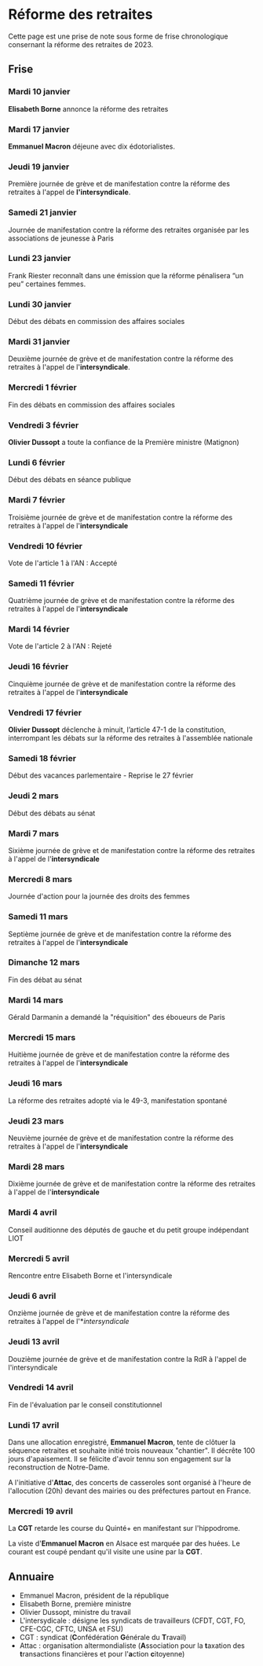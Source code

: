 # Réforme des retraites

Cette page est une prise de note sous forme de frise chronologique consernant la réforme des retraites de 2023.

## Frise

### Mardi 10 janvier

**Elisabeth Borne** annonce la réforme des retraites

### Mardi 17 janvier

**Emmanuel Macron** déjeune avec dix édotorialistes. 

### Jeudi 19 janvier

Première journée de grève et de manifestation contre la réforme des retraites à l'appel de **l'intersyndicale**.

### Samedi 21 janvier

Journée de manifestation contre la réforme des retraites organisée par les associations de jeunesse à Paris

### Lundi 23 janvier

Frank Riester reconnaît dans une émission que la réforme pénalisera “un peu” certaines femmes.

### Lundi 30 janvier

Début des débats en commission des affaires sociales

### Mardi 31 janvier

Deuxième journée de grève et de manifestation contre la réforme des retraites à l'appel de l'**intersyndicale**.

### Mercredi 1 février

Fin des débats en commission des affaires sociales

### Vendredi 3 février

**Olivier Dussopt** a toute la confiance de la Première ministre (Matignon)

### Lundi 6 février

Début des débats en séance publique

### Mardi 7 février

Troisième journée de grève et de manifestation contre la réforme des retraites à l'appel de l'**intersyndicale**

### Vendredi 10 février

Vote de l'article 1 à l'AN : Accepté

### Samedi 11 février

Quatrième journée de grève et de manifestation contre la réforme des retraites à l'appel de l'**intersyndicale**

### Mardi 14 février

Vote de l'article 2 à l'AN : Rejeté

### Jeudi 16 février

Cinquième journée de grève et de manifestation contre la réforme des retraites à l'appel de l'**intersyndicale**

### Vendredi 17 février

**Olivier Dussopt** déclenche à minuit, l’article 47-1 de la constitution, interrompant les débats sur la réforme des retraites à l'assemblée nationale

### Samedi 18 février

Début des vacances parlementaire - Reprise le 27 février

### Jeudi 2 mars

Début des débats au sénat

### Mardi 7 mars

Sixième journée de grève et de manifestation contre la réforme des retraites à l'appel de l'**intersyndicale**

### Mercredi 8 mars

Journée d'action pour la journée des droits des femmes

### Samedi 11 mars

Septième journée de grève et de manifestation contre la réforme des retraites à l'appel de l'**intersyndicale**

### Dimanche 12 mars

Fin des débat au sénat

### Mardi 14 mars

Gérald Darmanin a demandé la "réquisition" des éboueurs de Paris

### Mercredi 15 mars

Huitième journée de grève et de manifestation contre la réforme des retraites à l'appel de l'**intersyndicale**

### Jeudi 16 mars

La réforme des retraites adopté via le 49-3, manifestation spontané

### Jeudi 23 mars

Neuvième journée de grève et de manifestation contre la réforme des retraites à l'appel de l'**intersyndicale**

### Mardi 28 mars

Dixième journée de grève et de manifestation contre la réforme des retraites à l'appel de l'**intersyndicale**

### Mardi 4 avril

Conseil auditionne des députés de gauche et du petit groupe indépendant LIOT

### Mercredi 5 avril

Rencontre entre Elisabeth Borne et l'intersyndicale

### Jeudi 6 avril

Onzième journée de grève et de manifestation contre la réforme des retraites à l'appel de l'**intersyndicale*

### Jeudi 13 avril

Douzième journée de grève et de manifestation contre la RdR à l'appel de l'intersyndicale

### Vendredi 14 avril

Fin de l'évaluation par le conseil constitutionnel

### Lundi 17 avril

Dans une allocation enregistré, **Emmanuel Macron**, tente de clôtuer la séquence retraites et souhaite initié trois nouveaux "chantier". 
Il décrête 100 jours d'apaisement.
Il se félicite d'avoir tennu son engagement sur la reconstruction de Notre-Dame.

A l'initiative d'**Attac**, des concerts de casseroles sont organisé à l'heure de l'allocution (20h) devant des mairies ou des préfectures partout en France.

### Mercredi 19 avril

La **CGT** retarde les course du Quinté+ en manifestant sur l'hippodrome.

La viste d'**Emmanuel Macron** en Alsace est marquée par des huées. Le courant est coupé pendant qu'il visite une usine par la **CGT**.


## Annuaire

- Emmanuel Macron, président de la république
- Elisabeth Borne, première ministre
- Olivier Dussopt, ministre du travail
- L'intersydicale : désigne les syndicats de travailleurs (CFDT, CGT, FO, CFE-CGC, CFTC, UNSA et FSU)
- CGT : syndicat (**C**onfédération **G**énérale du **T**ravail)
- Attac : organisation altermondialiste (**A**ssociation pour la **t**axation des **t**ransactions financières et pour l'**a**ction **c**itoyenne)
